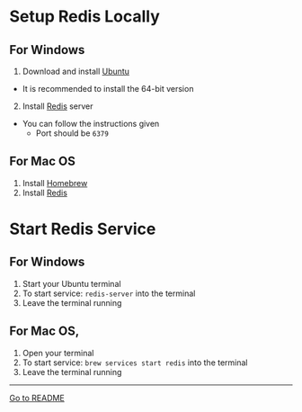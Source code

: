 # Setup Redis Locally

## For Windows

1. Download and install [Ubuntu](https://ubuntu.com/download/desktop)
  - It is recommended to install the 64-bit version
2. Install [Redis](https://redis.io/docs/install/install-redis/install-redis-on-windows/) server
  - You can follow the instructions given
    - Port should be `6379`

## For Mac OS
1. Install [Homebrew](https://brew.sh/)
2. Install [Redis](https://redis.io/docs/install/install-redis/install-redis-on-mac-os/)

# Start Redis Service

## For Windows

1. Start your Ubuntu terminal
2. To start service: `redis-server` into the terminal
3. Leave the terminal running

## For Mac OS,

1. Open your terminal
2. To start service: `brew services start redis` into the terminal
3. Leave the terminal running

---

[Go to README](../README.md)
